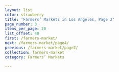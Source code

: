 ```yaml
---
layout: list
color: strawberry
title: 'Farmers’ Markets in Los Angeles, Page 3'
page_number: 3
items_per_page: 20
list_offset: 40
first: /farmers-market/
next: /farmers-market/page4/
previous: /farmers-market/page2/
collection: farmers-market
category: Farmers’ Markets

---
```

